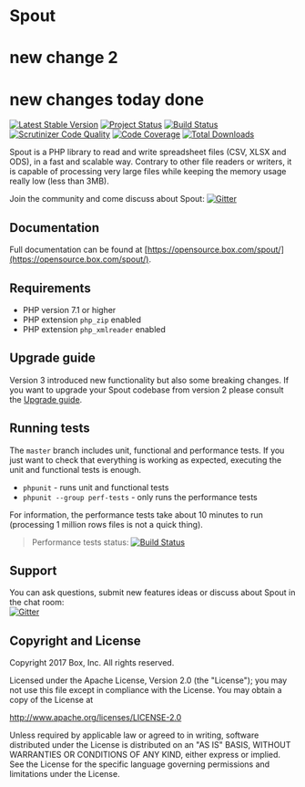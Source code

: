 # Spout
# new change 2
# new changes today done
[![Latest Stable Version](https://poser.pugx.org/box/spout/v/stable)](https://packagist.org/packages/box/spout)
[![Project Status](https://opensource.box.com/badges/active.svg)](https://opensource.box.com/badges)
[![Build Status](https://travis-ci.org/box/spout.svg?branch=master)](https://travis-ci.org/box/spout)
[![Scrutinizer Code Quality](https://scrutinizer-ci.com/g/box/spout/badges/quality-score.png?b=master)](https://scrutinizer-ci.com/g/box/spout/?branch=master)
[![Code Coverage](https://scrutinizer-ci.com/g/box/spout/badges/coverage.png?b=master)](https://scrutinizer-ci.com/g/box/spout/?branch=master)
[![Total Downloads](https://poser.pugx.org/box/spout/downloads)](https://packagist.org/packages/box/spout)

Spout is a PHP library to read and write spreadsheet files (CSV, XLSX and ODS), in a fast and scalable way.
Contrary to other file readers or writers, it is capable of processing very large files while keeping the memory usage really low (less than 3MB).

Join the community and come discuss about Spout: [![Gitter](https://badges.gitter.im/Join%20Chat.svg)](https://gitter.im/box/spout?utm_source=badge&utm_medium=badge&utm_campaign=pr-badge)


## Documentation

Full documentation can be found at [https://opensource.box.com/spout/](https://opensource.box.com/spout/).


## Requirements

* PHP version 7.1 or higher
* PHP extension `php_zip` enabled
* PHP extension `php_xmlreader` enabled

## Upgrade guide

Version 3 introduced new functionality but also some breaking changes. If you want to upgrade your Spout codebase from version 2 please consult the [Upgrade guide](UPGRADE-3.0.md). 

## Running tests

The `master` branch includes unit, functional and performance tests.
If you just want to check that everything is working as expected, executing the unit and functional tests is enough.

* `phpunit` - runs unit and functional tests
* `phpunit --group perf-tests` - only runs the performance tests

For information, the performance tests take about 10 minutes to run (processing 1 million rows files is not a quick thing).

> Performance tests status: [![Build Status](https://travis-ci.org/box/spout.svg?branch=perf-tests)](https://travis-ci.org/box/spout)


## Support

You can ask questions, submit new features ideas or discuss about Spout in the chat room:<br>
[![Gitter](https://badges.gitter.im/Join%20Chat.svg)](https://gitter.im/box/spout?utm_source=badge&utm_medium=badge&utm_campaign=pr-badge)

## Copyright and License

Copyright 2017 Box, Inc. All rights reserved.

Licensed under the Apache License, Version 2.0 (the "License");
you may not use this file except in compliance with the License.
You may obtain a copy of the License at

   http://www.apache.org/licenses/LICENSE-2.0

Unless required by applicable law or agreed to in writing, software
distributed under the License is distributed on an "AS IS" BASIS,
WITHOUT WARRANTIES OR CONDITIONS OF ANY KIND, either express or implied.
See the License for the specific language governing permissions and
limitations under the License.
